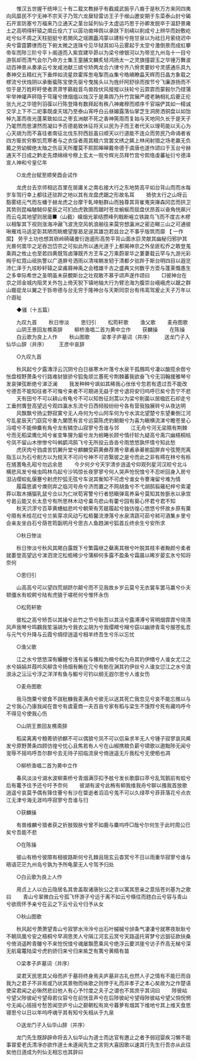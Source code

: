 <!-- { "loadSidebar": true } -->
　　惟汉五世握干统坤三十有二载文教赫乎有截威武振乎八裔于是秋万方来同四夷向风靡民不宁无神不宗天子乃驾六龙椉轻雷访王子于缑山邀安期于东菜泰山封兮碣石开宣防塞兮万福来乃立通天之茎台延列仙于太虚运巧思于孙卿发脱卒于温舒景雍土之高明得轩辕之阛丘役六丁以孱功凿坤舆以承趺下刻崝以削成兮上辨华而妢敷屹屹兮似不周之天柱挺挺兮若閴风之瑶圃矗鸿蒙以建标兮拖甘泉以为祛日月萦绕迟中央兮雷霆欝律而在下俯太微之连珠兮见华狱其如马云雾起于太空兮激倒景而成虹攀帝车而陟三阶兮平卜阁道而入紫宫建毕昴以为梁兮缭银河以为带览九州岛十一目兮游氛却而清气会尔乃命方士集王童脯文麟炙轻鸿扬太一之灵旗撞碧玉之华锺万舞波动百神景从奏承云兮发咸池献三嫔兮矫两龙合六律兮齐八佾羙要妙兮灵感通乐具九奏神交五精红光下垂烨如流星欻霍挥怱电掣而焱集兮皓皜瞭皛天辉而日晶方象载之樛流兮伏烛阴以承衡蜚陈宝使先驱兮曳旄头以为旌纤阿舒徐而按节兮飞廉游扬而不惊于是万姓盱盱使者肃肃竽籁戢音鸟兽跧伏风摐摐以扶轮兮云霏霏而蒙毂尔乃铿蒲牢举神爟声砰隐于穹窿兮燎烟熅以烛汉于是乘舆乃升竹宫展严禋老聃相礼后夔正伦张九光之华镫列羽葆以行陈登降有数拜起有秩八神雍穆而顺序千官端俨其如一精诚交孚上下不二祀事既虔天瑞乃至泰山宵呼白云昼媚露落仙掌芝生洞房洒铜盘以如饴棹九茎而夜光蓬莱致如瓜之枣玄洲献不死之香神筴周而复始与天地同久长于是天子乃毣然而思湛然而凝曰予否德曷致休征将天以民为子而王者代天以理苟能以天心为心天胡为而不喜往者南征北伐东狩西廵虽曰顺天以行道能不连众而劳民乃命谒者省四方赈贫穷察饥荒寒者与之衣馁者周其粮六宫罢文绣之餙上林闲射猎之场老羸无负戴之劳幼穉绝太殈之伤亘天所覆莫不熙熙皞皞戴帝德于虞唐也遂作颂曰于玉台兮赫通天不日成之黔走先熛绵绵兮穆上玄太一贶兮辉光员拜竹宫兮熙恪虔蕃祉衍兮德泽宣人神和兮皇亿年 

　　○龙虎台赋至顺癸酉会试作 

　　龙虎台去京师相远百里在居庸关之南右接大行之东地势高平如台背山而而水每岁车驾行幸上都往还驻跸之地以其有龙盘虎踞之形故名耳 
　　猗欤太行之山呀云豁雾结元气而左蟠于赫龙虎之台摩干乹坤魁群山而独尊其背崔嵬突嵂森冈峦而拱卫其势则昆崘駊駥仰星辰之可扪白虎敦圉而踞时苍龙蜿蜒而屈盘伏昂首以奋角恍飙兴而云屯其地望则居庸■〈山截〉嵲烟光翠结攒峰列戟断崕立铁踆鸟飞而不度古木樛以相掣其下视则涨海冲瀜飞波洗空风帆浪舶往来莫穷想瀛洲之密迩睇三山之可通彼啾雁戏马适足彰其陋而眺蟾望屋曷足逞其雄岂若兹台之不事乎版筑而靡 【 一作縻】 劳乎土功也想其嵚岭碕礒曼衍迤逦形高势平背山面水巨灵献其幽秘归邪护其光晷何嵩华之足吞岂岱宗之可拟此所以通光道于上都揭神京之外垒匪松乔之敢登羗乘舆之攸止也至若四黄既驾卤簿既齐方玊车之万乘蔚翠华之萋萋载云罕与九游光彩绚乎虹霓山祗执警以广道屏号洒雨以清埃朝发轫于清都夕驻跸于斯台明四目以遐览沛仁泽于九垓眇轩辕之梁甫屑神禹之会稽雄千古之盛典又何数乎方壶与蓬莱慨愚生之多幸际希世之圣明虽未获覩斯台之壮观敢不慕乎颂声遂作颂曰 
　　□彼神台在京之郊金城内阻灵关外包上倚天猊下镇地轴大行为臂沧海为腹崇台峨峨虎以踞之群山巃嵸龙以翼之于铄帝德与台无穷于隆神台与天斯同崇台有伟鸾驾爰止天子万年以介遐祉 

　　◆骚（十五篇） 

　　九叹九首 
　　秋日惨淡 
　　思归引 
　　松筠轩歌 
　　渔父歌 
　　麦舟图歌 
　　山阴王景回友樵斋辞 
　　柳桥渔唱二首为黄中立作 
　　获麟操 
　　在陈操 
　　白云歌为良上人作 
　　秋山图歌 
　　梁孝子庐墓词（并序） 
　　送龙门子入仙华山辞（并序） 
　　王彦中哀辞 

　　○九叹九首 

　　秋风起兮夕露漙浮云沉阴兮白日昼寒木叶落兮水泉干孤鴈鸣兮凄以酸揽余辔兮怅盘桓野萧条兮行路难豺狼骄兮狐兔顽兰蕙死兮荆棘蕃我欲奋飞兮无羽翰援雅琴兮发哀弹弦断绝兮涕泛澜 
　　我发种种兮飒如其稀我心伥伥兮忽若有遗过吾不能改兮德吾不能知往者不可悔兮来者不可期进无益于世兮退将安归呜呼巳矣兮吾宁不悲 
　　天有田兮不可以耕山有龟兮不可以知咎征剡蒿以为梁兮削菌以居楹匠石却走兮工垂拊膺登高望远兮观四瀛水东流兮日西倾般纷纷兮各有营我独展转兮从夜达明 
　　风飘飘兮扬尘野寂寞兮无人舟何为兮山阿车何为兮水滨北望楚兮东望秦倒江河兮乱星辰天门窈窕兮重九闉愿有言兮远莫陈虎豹颬颬兮为喜为瞋横流涕兮瞻苍旻心冯噫兮不能伸麋有角兮龙有鳞空山寂寥兮吾谁与邻 
　　江无舟兮河无梁隰有荆棘兮而无稻梁鹰化鸠兮雀变隼狸为貙兮龙为蚓睠长顾兮情纡轸九疑高兮禹穴幽梧桐枯兮凤不留山木惨惨兮呌鸺鹠鸿鹄飞兮无所投云沓沓兮雨悠悠孰怀情兮知此愁 
　　虎厌肉兮驺虞苦饥獭升堂兮麒麟受羁黄彝荐滫兮章甫承綦箾韶屏弃兮弦筦兜离指玉以为石兮削方以为规天不可问兮神不可咨繄彼之是兮而此之非有樗在林兮有栎在馗蓍龟孔昭兮勿远余思 
　　今夕何夕兮天宇清步逍遥兮仰观列星河汉皎兮北斗横悲风发兮候虫鸣林鸟起兮沙鸨惊长夜寥寥兮何人哭声怆怳悢兮不忍听回身入房兮泪沾缨蛟虬偃蹇兮射虎狞弧无弦兮车说其衡知不可虑兮谁女令謇淹留兮难为情 
　　履霜思裘兮燠则弃之临河号舟兮济而置之不网胡鱼兮不弋胡鹄翦薙杞梓兮索灌莽以取木捕猫乳鼠兮佥以为仁吠笱宵警兮行者怒瞋弹鸾养枭兮莫知其咎斵氷以承宫兮曷云能又长太息兮有所思林木动兮巢鸟悲山有藿兮园有葵心怀君兮君不知 
　　秋天泬漻兮百草黄蟪蛄悲吟兮朝荣有芳屣履起兮独彷徨心悠悠兮怀故乡原有粟兮隰有禾桂花红兮兰紫芽凉风动丂松栢馨流潦落兮水泉清蔬可茹兮秫可酒集乡里兮会亲友坐白石兮荫苍筠翫明月兮思古人鱼韪渊兮狐首丘终余生兮安所求 

　　○秋日惨淡 

　　秋日惨淡兮秋风其飔白露既下兮繁霜继之蘗离其根兮叶脱其枝丰者黝颜兮柔者就萎登高望远兮涕泗滂沱松栢稀少兮蒲柳何多露不盈条兮霜晨以晞岁晏玄氷兮知将奈何 

　　○思归引 

　　山高高兮可以望四荒胡跻尔颠兮而不见我故乡岁云莫兮无衣裳车罢马羸兮仆夫顿僵水有蛟鳄兮陆有虎狼于嗟柸何兮惟怀永伤 

　　○松筠轩歌 

　　彼松之高兮矫吾以其操兮此竹之节兮耿吾以其洁兮露溥溥兮宵明烟霏霏兮晓清风声我琴兮鸣鸐我笙淄胡为兮我衣尘胡为兮我缨飕兮飗兮窈以幽骖青鸾兮服苍虬吾与元气兮升降与云霞兮绸缪逍遥兮相羊终吾生兮乐以忘忧 

　　○渔父歌 

　　江之水兮悠悠深有鰋鲤兮浅有鲨与鯈桧为楫兮松为舟其钓伊缗兮人谁女尤江之水兮娟娟并葭吟风柳含兮扬烟有鲔在宂兮有鲂在渊其钓伊丝兮人谁女愆江之水兮浪浪泳之沄沄兮浮之洋洋有鱼与鰕兮可钓以纲无遐尔思兮人谁女伤 

　　○麦舟图歌 

　　我马饱粟兮彼食不詜秕糠我麦满舟兮彼无以送其死亡我忽见兮哀不能忘推以与之兮我心乃康我闻在昔兮有虞夏商一夫百亩兮家有稻与梁生不饿殍兮死有藏呜呼今不得见兮使我心伤 

　　○山阴王景回友樵斋辞 

　　稻梁离离兮稂莠骄骄麒不可以偶狼兮凤不可以侣枭求羊无人兮锺子寂寥哀风觱发兮原野萧条四顾彷徨兮忧心且焦若有人兮在山椒携粮负薪兮啸歌以遨黜陟无闻兮宠辱不摇呜呼吾尔群兮去无待子招临流泉兮倚逍遥无斤我松兮无使栢也凋 

　　○柳桥渔唱二首为黄中立作 

　　春风淡淡兮湖水波柳乘桥兮青烟满莎扣予舷兮发长歌靡曰苹兮乱驾鹅前有蛟兮后有鼍予往予还兮吁予奈何 
　　彼湖有波兮此栯有柳我维我舟兮聊以搔我首放歌逍遥兮哀莫予偶有箨住罾兮有沙在罶逝者滔滔兮羗不可以久绿苹兮菲菲落花兮点衣江无津兮海无涯呜呼寂寥兮吾谁与归 

　　○获麟操 

　　有兽维麟兮猎者获之折肢毁肤兮曾不如鹿与麋呜呼□哉兮尔何生于此时周公巳矣兮吾能不悲 

　　○在陈操 

　　彼山有杨兮彼隰有相彼路斯何兮孔棘且阻玄云杳冥兮不日以雨重华寂寥兮谁与晤语茫茫九州岛兮孰为予所龟蒙无人兮驾予归处 

　　○白云歌为良上人作 

　　用贞上人以白云隐居名其舍盖取诸唐狄公之言以寓其思亲之意括苍刘基为之歌曰 
　　青山兮翠微白云兮孤飞怀游子兮远于离不如云兮倏往而韪白云兮容与青山兮欲雨怀予亲兮在云之下云兮云兮归予从女 

　　○秋山图歌 

　　秋风起兮萧萧望青山兮寂寥水泠泠兮出石叶槭槭兮辝条气凄凄兮就寒夜耿耿兮不朝凤凰兮安之梧桐兮早凋思羙人兮隔江河玄云冥兮天路遥托宵梦兮远狙征款扶桑兮倚消遥盻青鵻兮不来怆怳悢兮魂屡飘愿乘风兮绝浮云要洪崖兮访子乔高无梯兮深无航鼋鼍陆梁兮虎豹骄归来兮归来紫芝有荑兮黄精有苗 

　　○梁孝子庐墓词（并序） 

　　梁君天民思其父母而庐于墓将终身焉夫庐墓非古礼也然人子之情有不能巳而自我为之君子不非焉或乃状其景物而咏歌之则悖于礼而非孝子之本心矣故为之作楚语使梁君闻之必愀然悲曰他人有心予忖度之夫子之谓也不其庶乎其词曰 
　　陟彼岵兮望父陟彼屺兮望母若仪容兮在前恍音声兮在后陟彼屺兮望母陟彼岵兮望父惝怳惘兮无闻心摇摇兮愁苦闻空庐兮山之巅朝松有岚兮暮萝有烟其下维地兮其上维天食思寝思兮以日以年呜呼魂乎其有知兮矢相从于九泉 

　　○送龙门子入仙华山辞（并序） 

　　龙门先生既辞辟命将去入仙华山为道士而达官有邀止之者予弱冠婴疾习懒不能事甞爱老氏清凈亦欲作道士未遂闻先生之言则大喜因歌以速其行先生行吾亦从此往矣他日道成为列仙无相忘也其辞曰 
